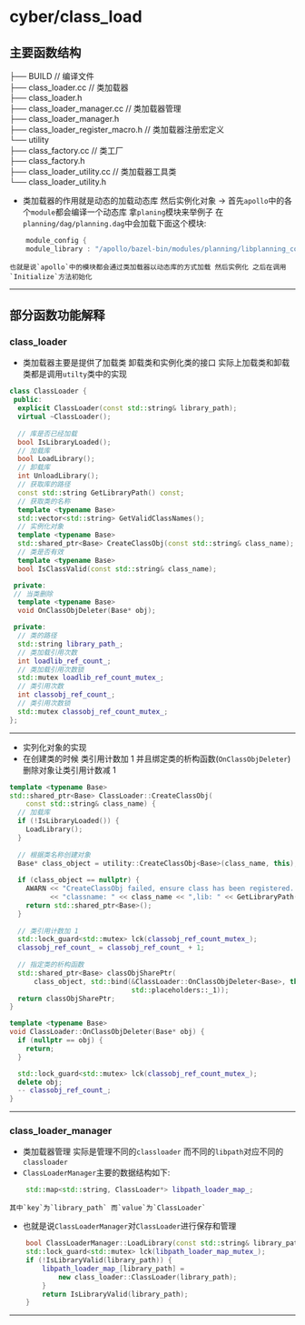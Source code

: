 # cyber/class_load

## 主要函数结构

├── BUILD                  // 编译文件  
├── class_loader.cc        // 类加载器  
├── class_loader.h  
├── class_loader_manager.cc  // 类加载器管理  
├── class_loader_manager.h  
├── class_loader_register_macro.h  // 类加载器注册宏定义  
└── utility  
    ├── class_factory.cc           // 类工厂  
    ├── class_factory.h  
    ├── class_loader_utility.cc    // 类加载器工具类  
    └── class_loader_utility.h  

* 类加载器的作用就是动态的加载动态库 然后实例化对象 -> 首先`apollo`中的各个`module`都会编译一个动态库 拿`planing`模块来举例子 在`planning/dag/planning.dag`中会加载下面这个模块:

```cpp
	module_config {
  	module_library : "/apollo/bazel-bin/modules/planning/libplanning_component.so"
```

	也就是说`apollo`中的模块都会通过类加载器以动态库的方式加载 然后实例化 之后在调用`Initialize`方法初始化

---

## 部分函数功能解释

### class_loader

* 类加载器主要是提供了加载类 卸载类和实例化类的接口 实际上加载类和卸载类都是调用`utilty`类中的实现

```cpp
class ClassLoader {
 public:
  explicit ClassLoader(const std::string& library_path);
  virtual ~ClassLoader();
	
  // 库是否已经加载
  bool IsLibraryLoaded();
  // 加载库
  bool LoadLibrary();
  // 卸载库
  int UnloadLibrary();
  // 获取库的路径
  const std::string GetLibraryPath() const;
  // 获取类的名称
  template <typename Base>
  std::vector<std::string> GetValidClassNames();
  // 实例化对象
  template <typename Base>
  std::shared_ptr<Base> CreateClassObj(const std::string& class_name);
  // 类是否有效
  template <typename Base>
  bool IsClassValid(const std::string& class_name);

 private:
 // 当类删除
  template <typename Base>
  void OnClassObjDeleter(Base* obj);

 private:
  // 类的路径
  std::string library_path_;
  // 类加载引用次数
  int loadlib_ref_count_;
  // 类加载引用次数锁
  std::mutex loadlib_ref_count_mutex_;
  // 类引用次数
  int classobj_ref_count_;
  // 类引用次数锁
  std::mutex classobj_ref_count_mutex_;
};
```

---

* 实列化对象的实现
* 在创建类的时候 类引用计数加 1 并且绑定类的析构函数(`OnClassObjDeleter`) 删除对象让类引用计数减 1

```cpp
template <typename Base>
std::shared_ptr<Base> ClassLoader::CreateClassObj(
    const std::string& class_name) {
  // 加载库
  if (!IsLibraryLoaded()) {
    LoadLibrary();
  }
  
  // 根据类名称创建对象
  Base* class_object = utility::CreateClassObj<Base>(class_name, this);
  
  if (class_object == nullptr) {
    AWARN << "CreateClassObj failed, ensure class has been registered. "
          << "classname: " << class_name << ",lib: " << GetLibraryPath();
    return std::shared_ptr<Base>();
  }
  
  // 类引用计数加 1
  std::lock_guard<std::mutex> lck(classobj_ref_count_mutex_);
  classobj_ref_count_ = classobj_ref_count_ + 1;
  
  // 指定类的析构函数
  std::shared_ptr<Base> classObjSharePtr(
      class_object, std::bind(&ClassLoader::OnClassObjDeleter<Base>, this,
                              std::placeholders::_1));
  return classObjSharePtr;
}
```

```cpp
template <typename Base>
void ClassLoader::OnClassObjDeleter(Base* obj) {
  if (nullptr == obj) {
    return;
  }

  std::lock_guard<std::mutex> lck(classobj_ref_count_mutex_);
  delete obj;
  -- classobj_ref_count_;
}
```

---

### class_loader_manager

* 类加载器管理 实际是管理不同的`classloader` 而不同的`libpath`对应不同的`classloader` 
* `ClassLoaderManager`主要的数据结构如下:  

```cpp
	std::map<std::string, ClassLoader*> libpath_loader_map_;
```

	其中`key`为`library_path` 而`value`为`ClassLoader`

* 也就是说`ClassLoaderManager`对`ClassLoader`进行保存和管理

```cpp
	bool ClassLoaderManager::LoadLibrary(const std::string& library_path) {
  	std::lock_guard<std::mutex> lck(libpath_loader_map_mutex_);
  	if (!IsLibraryValid(library_path)) {
    	libpath_loader_map_[library_path] =
        	new class_loader::ClassLoader(library_path);
  		}
  		return IsLibraryValid(library_path);
	}
```

---
